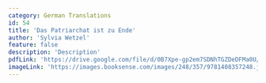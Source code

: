 ```yaml
---
category: German Translations
id: 54
title: 'Das Patriarchat ist zu Ende'
author: 'Sylvia Wetzel'
feature: false
description: 'Description'
pdfLink: 'https://drive.google.com/file/d/0B7Xpe-gp2em7SDNhTGZDeDFMa0U/edit?usp=sharing'
imageLink: 'https://images.booksense.com/images/248/357/9781408357248.jpg'
---
```

